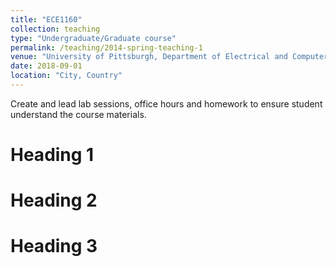 ```yaml
---
title: "ECE1160"
collection: teaching
type: "Undergraduate/Graduate course"
permalink: /teaching/2014-spring-teaching-1
venue: "University of Pittsburgh, Department of Electrical and Computer Engineering"
date: 2018-09-01
location: "City, Country"
---
```


Create and lead lab sessions, office hours and homework to ensure student understand the course materials.

Heading 1
======

Heading 2
======

Heading 3
======
